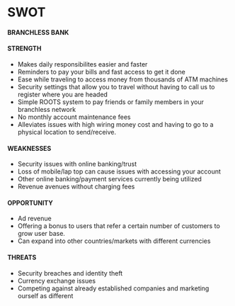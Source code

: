 # SWOT
#### BRANCHLESS BANK

#### STRENGTH
- Makes daily responsibilites easier and faster
- Reminders to pay your bills and fast access to get it done
- Ease while traveling to access money from thousands of ATM machines
- Security settings that allow you to travel without having to call us to register where you are headed
- Simple ROOTS system to pay friends or family members in your branchless network
- No monthly account maintenance fees
- Alleviates issues with high wiring money cost and having to go to a physical location to send/receive.

#### WEAKNESSES
- Security issues with online banking/trust
- Loss of mobile/lap top can cause issues with accessing your account
- Other online banking/payment services currently being utilized
- Revenue avenues without charging fees

#### OPPORTUNITY
- Ad revenue
- Offering a bonus to users that refer a certain number of customers to grow user base.
- Can expand into other countries/markets with different currencies

#### THREATS
- Security breaches and identity theft
- Currency exchange issues
- Competing against already established companies and marketing ourself as different

